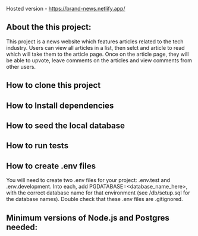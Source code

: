 Hosted version - https://brand-news.netlify.app/

## About the this project:
This project is a news website which features articles related to the tech industry. Users can view all articles in a list, then selct and article to read which will take them to the article page. Once on the article page, they will be able to upvote, leave comments on the articles and view comments from other users.

## How to clone this project

## How to Install dependencies

## How to seed the local database

## How to run tests

## How to create .env files
You will need to create two .env files for your project: .env.test and .env.development. Into each, add PGDATABASE=<database_name_here>, with the correct database name for that environment (see /db/setup.sql for the database names). Double check that these .env files are .gitignored.

## Minimum versions of Node.js and Postgres needed: